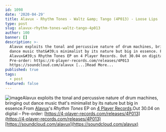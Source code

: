 ```yaml
---
id: 1098
date: '2020-04-29'
title: Alavux - Rhythm Tones - Waltz &amp; Tango (4P013) - Loose Lips
type: post
slug: alavux-rhythm-tones-waltz-tango-4p013
author: 100
banner: []
description: >-
  Alavux exploits the tonal and percussive nature of drum machines, bringing out
  dance music that&#39;s minimalist by its nature but big in essence. From
  Alavux&#39;s Rhythm Tones EP on 4 Player Records. Out 30.04 on digital &#8211;
  Pre-order: https://4-player-records.com/releases/4P013
  https://soundcloud.com/alavux [...]Read More...
published: true
tags:
  - post
featured: false
---
```

![image](../undefined)Alavux exploits the tonal and percussive nature of drum machines, bringing out dance music that's minimalist by its nature but big in essence.From [Alavux](https://www.residentadvisor.net/dj/alavux)'s _Rhythm Tones_ EP on [4 Player Records](https://4-player-records.com/).Out 30.04 on digital – Pre-order: [](https://4-player-records.com/releases/4P013)[https://4-player-records.com/releases/4P013](https://4-player-records.com/releases/4P013)[https://soundcloud.com/alavux](https://soundcloud.com/alavux)